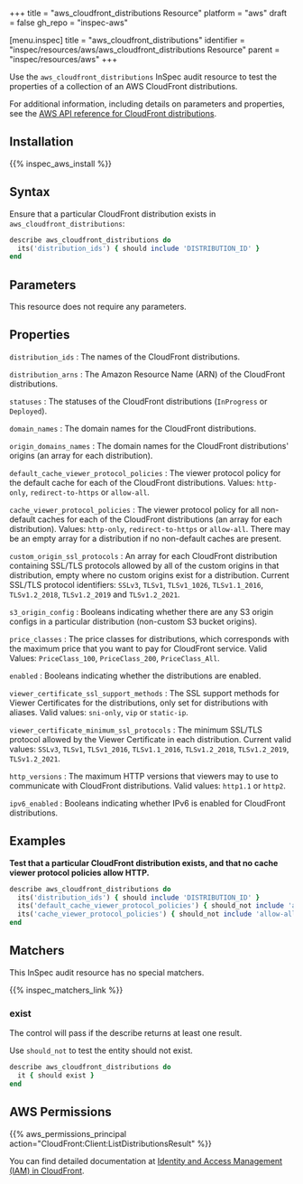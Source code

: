 +++
title = "aws_cloudfront_distributions Resource"
platform = "aws"
draft = false
gh_repo = "inspec-aws"

[menu.inspec]
title = "aws_cloudfront_distributions"
identifier = "inspec/resources/aws/aws_cloudfront_distributions Resource"
parent = "inspec/resources/aws"
+++

Use the `aws_cloudfront_distributions` InSpec audit resource to test the properties of a collection of an AWS CloudFront distributions.

For additional information, including details on parameters and properties, see the [AWS API reference for CloudFront distributions](https://docs.aws.amazon.com/cloudfront/latest/APIReference/API_distribution.html).

## Installation

{{% inspec_aws_install %}}

## Syntax

Ensure that a particular CloudFront distribution exists in `aws_cloudfront_distributions`:

```ruby
describe aws_cloudfront_distributions do
  its('distribution_ids') { should include 'DISTRIBUTION_ID' }
end
```

## Parameters

This resource does not require any parameters.

## Properties

`distribution_ids`
: The names of the CloudFront distributions.

`distribution_arns`
: The Amazon Resource Name (ARN) of the CloudFront distributions.

`statuses`
: The statuses of the CloudFront distributions (`InProgress` or `Deployed`).

`domain_names`
: The domain names for the CloudFront distributions.

`origin_domains_names`
: The domain names for the CloudFront distributions' origins (an array for each distribution).

`default_cache_viewer_protocol_policies`
: The viewer protocol policy for the default cache for each of the CloudFront distributions. Values: `http-only`, `redirect-to-https` or `allow-all`.

`cache_viewer_protocol_policies`
: The viewer protocol policy for all non-default caches for each of the CloudFront distributions (an array for each distribution). Values: `http-only`, `redirect-to-https` or `allow-all`. There may be an empty array for a distribution if no non-default caches are present.

`custom_origin_ssl_protocols`
: An array for each CloudFront distribution containing SSL/TLS protocols allowed by all of the custom origins in that distribution, empty where no custom origins exist for a distribution. Current SSL/TLS protocol identifiers: `SSLv3`, `TLSv1`, `TLSv1_1026`, `TLSv1.1_2016`, `TLSv1.2_2018`, `TLSv1.2_2019` and `TLSv1.2_2021`.

`s3_origin_config`
: Booleans indicating whether there are any S3 origin configs in a particular distribution (non-custom S3 bucket origins).

`price_classes`
: The price classes for distributions, which corresponds with the maximum price that you want to pay for CloudFront service. Valid Values: `PriceClass_100`,  `PriceClass_200`,  `PriceClass_All`.

`enabled`
: Booleans indicating whether the distributions are enabled.

`viewer_certificate_ssl_support_methods`
: The SSL support methods for Viewer Certificates for the distributions, only set for distributions with aliases. Valid values: `sni-only`, `vip` or `static-ip`.

`viewer_certificate_minimum_ssl_protocols`
: The minimum SSL/TLS protocol allowed by the Viewer Certificate in each distribution. Current valid values: `SSLv3`, `TLSv1`, `TLSv1_2016`, `TLSv1.1_2016`, `TLSv1.2_2018`, `TLSv1.2_2019`, `TLSv1.2_2021`.

`http_versions`
: The maximum HTTP versions that viewers may to use to communicate with CloudFront distributions. Valid values: `http1.1` or `http2`.

`ipv6_enabled`
: Booleans indicating whether IPv6 is enabled for CloudFront distributions.

## Examples

**Test that a particular CloudFront distribution exists, and that no cache viewer protocol policies allow HTTP.**

```ruby
describe aws_cloudfront_distributions do
  its('distribution_ids') { should include 'DISTRIBUTION_ID' }
  its('default_cache_viewer_protocol_policies') { should_not include 'allow-all' }
  its('cache_viewer_protocol_policies') { should_not include 'allow-all' }
end
```

## Matchers

This InSpec audit resource has no special matchers.

{{% inspec_matchers_link %}}

### exist

The control will pass if the describe returns at least one result.

Use `should_not` to test the entity should not exist.

```ruby
describe aws_cloudfront_distributions do
  it { should exist }
end
```

## AWS Permissions

{{% aws_permissions_principal action="CloudFront:Client:ListDistributionsResult" %}}

You can find detailed documentation at [Identity and Access Management (IAM) in CloudFront](https://docs.aws.amazon.com/AmazonCloudFront/latest/DeveloperGuide/auth-and-access-control.html).
